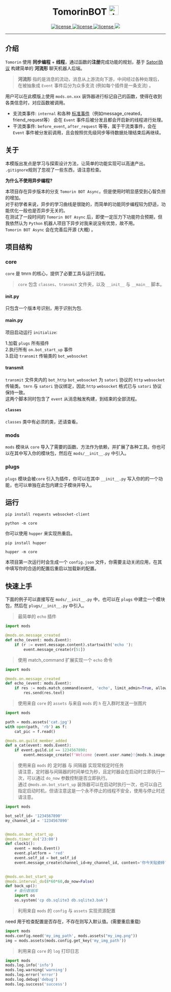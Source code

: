 

<h1 align="center"> TomorinBOT  <img src="http://q1.qlogo.cn/g?b=qq&nk=211134009&s=100" width="30" height="30" alt="tmrn"/> </h1>


<p align="center">

<a href="https://github.com/kumoSleeping/TomorinBot/blob/main/core/__init__.py">
    <img src="https://img.shields.io/badge/TomorinBOT%20v4-blue" alt="license">
  </a>

<a href="https://github.com/kumoSleeping/TomorinBot/blob/main/LICENSE">
    <img src="https://img.shields.io/github/license/kumoSleeping/TomorinBot" alt="license">
  </a>
<a href="https://www.python.org/">
    <img src="https://img.shields.io/badge/python-3.7+-blue?logo=python&logoColor=edb641" alt="license">
  </a>

  <a href="https://satori.js.org/zh-CN/">
    <img src="https://img.shields.io/badge/Satori-v1-black?style=social">
  </a>


***
## 介绍


`Tomorin` 使用 **同步编程** + **线程**，通过函数的**注册**完成功能的规划，基于 [Satori协议](https://satori.js.org/zh-CN/) 构建简单的 **河流形** 聊天机器人后端。

> **河流形** 指的是消息的流动，消息从上游流向下游，中间经过各种处理后，在被抽象成 `Event` 事件后分为众多支流 (例如每个插件是一条支流) 。

用户可以在此模版上使用 `mods.on.xxx` 装饰器进行标记自己的函数，使得在收到各类信息时，对应函数被调用。
- 支流类事件: `internal` 和各种 [标准事件](https://satori.js.org/zh-CN/resources/message.html#%E4%BA%8B%E4%BB%B6)（例如message_created，friend_request等） 会在 `Event` 事件后被分发且都会开启新的线程进行处理。   
- 干流类事件: `before_event`, `after_request` 等等，属于干流类事件，会在 `Event` 事件被分发前调用，且会按照优先级同步等待数据处理结束后再继续。

## 关于
本模版出发点是学习与探索设计方法，让简单的功能实现可以高速产出。   
`.gitignore`规则了忽视了一些东西，请注意检查。

**为什么不使用异步编程?**   

本项目存在异步版本的分支 `Tomorin BOT Async`，但是使用时明显感受到心智负担的增加。   
对于初学者来说，异步的学习曲线是很陡的，而简单的功能同步编程较为舒适，功能优化一般也是否异步无关的。  
在测试了一段时间的 `Tomorin BOT Async` 后，即使一定压力下功能符合预期，但我依然认为 `Python` 机器人项目下异步对我来说没有优势，故不用。   
`Tomorin BOT Async` 会在完善后开源 (大概) 。

## 项目结构

### core

`core` 是 tmrn 的核心，提供了必要工具与运行流程。
> `core` 包含 `classes`、`transmit` 文件夹，以及 `__init__` 与 `__main__` 脚本。

#### __init__.py
只包含一个版本号识别，用于识别为包.

#### __main__.py
项目启动运行 `initialize`:

1.加载 `plugs` 所有插件   
2.执行所有 `on.bot_start_up` 事件   
3.启动 `transmit` 传输类的 `bot_websocket`   

#### transmit
`transmit` 文件夹内的 `bot_http` `bot_websocket` 为 `satori` 协议的 `http` `websocket` 传输类。`tmrn` 与 `satori` 协议绑定，因此 `http` `websocket` 格式已与 `satori` 协议保持一致。   
这两个脚本同时包含了 `event` 从消息触发构建，到结束的全部流程。

#### `classes`
`classes` 类中有必须的类，还请查看。

### mods
`mods` 模块从 `core` 导入了需要的函数、方法作为依赖，并扩展了各种工具。你也可以在其中写入你的模块包，然后在 `mods/__init__.py` 中引入。    

### plugs
`plugs` 模块会被`core` 引入为插件，你可以在其中 `__init__.py` 写入你的的一个功能，也可以单独在此包内建立子模块并导入。   



## 运行

```shell
pip install requests websocket-client
```

```shell
python -m core
```

你可以使用 `hupper` 来实现热重启。

```shell
pip install hupper
```

```shell
hupper -m core
```

本项目第一次运行时会生成一个 `config.json` 文件，你需要主动关闭应用，在其中填写你的合适的配置后重启以加载新的配置。


## 快速上手


下面的例子可以直接写在 `mods/__init__.py` 中，也可以在 `plugs` 中建立一个模块包，然后在 `plugs/__init__.py` 中引入。

> 最简单的 `echo` 插件
```py
import mods

@mods.on.message_created
def echo_(event: mods.Event):
    if (r := event.message.content).startswith('echo '):
        event.message_create(r[5:])
```

> 使用 match_command 扩展实现一个 `echo` 命令
```py
import mods

@mods.on.message_created
def echo_(event: mods.Event):
    if res := mods.match_command(event, 'echo', limit_admin=True, allow_gap_less=True):
        res.send(res.text)
```

>使用来自 `core` 的  `assets` 与来自 `mods` 的  `h` 在入群时发送一张图片
```py
import mods

path = mods.assets('cat.jpg')
with open(path, 'rb') as f:
    cat_pic = f.read()

@mods.on.guild_member_added
def a_cat(event: mods.Event):
    if event.guild.id == 1234567890:
        event.message_create(f'Welcome {event.user.name}!{mods.h.image(cat_pic, 'cat.jpg')}')
```

> 使用来自 `mods` 的 定时器 与 间隔器 实现常规定时任务   
> 请注意，定时器与间隔器的时间单位为秒，且定时器会在启动时立即执行一次，可以通过 `do_now` 参数控制是否立即执行。   
> 通过 `@mods.on.bot_start_up` 装饰器可以在启动时执行一次，也可以自己指定启动时机，但请注意这是一个永不停止的线程不安全，使用与停止时还请注意。
```py
import mods

bot_self_id= '1234567890'
my_channel_id = '1234567890'


@mods.on.bot_start_up
@mods.timer_do('23:00')
def clock1():
    event = mods.Event()
    event.platform = 'red'
    event.self_id = bot_self_id
    event.message_create(channel_id=my_channel_id, content='你今天贴瓷砖了吗！')

    
@mods.on.bot_start_up
@mods.interval_do(8*60*60,do_now=False)
def back_up():
    # 备份数据库
    import os
    os.system('cp db.sqlite3 db.sqlite3.bak')
 ```

> 利用来自 `mods` 的 `config` 与 `assets` 实现资源配置

need 用于检查配置是否存在，不存在则写入默认值。(需要重启重载)
```py
import mods
mods.config.need('my_img_path', mods.assets("my_img.png"))
img = mods.assets(mods.config.get_key('my_img_path'))
```

> 利用来自 `core` 的 `log` 打印日志
```py   
import mods
mods.log.info('info')
mods.log.warning('warning')
mods.log.error('error')
mods.log.debug('debug')
mods.log.success('success')
```



